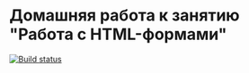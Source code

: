 # Домашняя работа к занятию "Работа с HTML-формами"

[![Build status](https://ci.appveyor.com/api/projects/status/gkc39rc61cg26hfo?svg=true)](https://ci.appveyor.com/project/Votchitsev/ahj-homeworks-forms)
